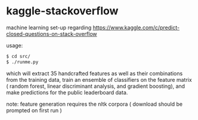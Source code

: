 kaggle-stackoverflow
=====

machine learning set-up regarding 
https://www.kaggle.com/c/predict-closed-questions-on-stack-overflow

usage:

```bash
$ cd src/
$ ./runme.py
```

which will extract 35 handcrafted features as well as their combinations from the training data, train an ensemble of classifiers 
on the feature matrix ( random forest, linear discriminant analysis, and gradient boosting), and 
make predictions for the public leaderboard data.

note: feature generation requires the nltk corpora ( download should be prompted on first run )
